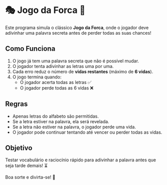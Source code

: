 # 🎭 Jogo da Forca 📝  

Este programa simula o clássico **Jogo da Forca**, onde o jogador deve adivinhar uma palavra secreta antes de perder todas as suas chances!  

## Como Funciona

1. O jogo já tem uma palavra secreta que não é possível mudar.  
2. O jogador tenta adivinhar as letras uma por uma.  
3. Cada erro reduz o número de **vidas restantes** (máximo de **6 vidas**).  
4. O jogo termina quando:  
   - O jogador acerta todas as letras ✅  
   - O jogador perde todas as 6 vidas ❌  

## Regras  

- Apenas letras do alfabeto são permitidas.  
- Se a letra estiver na palavra, ela será revelada.  
- Se a letra não estiver na palavra, o jogador perde uma vida.  
- O jogador pode continuar tentando até vencer ou perder todas as vidas.  

## Objetivo  

Testar vocabulário e raciocínio rápido para adivinhar a palavra antes que seja tarde demais! ⏳  

Boa sorte e divirta-se! 🎉  
